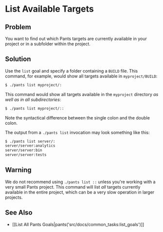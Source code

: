 # List Available Targets

## Problem

You want to find out which Pants targets are currently available in your project or in a subfolder within the project.

## Solution

Use the `list` goal and specify a folder containing a `BUILD` file. This command, for example, would show all targets available in `myproject/BUILD`:

```bash
$ ./pants list myproject/:
```

This command would show all targets available in the `myproject` directory *as well as in all subdirectories*:

```bash
$ ./pants list myproject/::
```

Note the syntactical difference between the single colon and the double colon.

The output from a `./pants list` invocation may look something like this:

```bash
$ ./pants list server/:
server/server:analytics
server/server:bin
server/server:tests
```

## Warning

We do not recommend using `./pants list ::` unless you're working with a very small Pants project. This command will list *all* targets currently available in the entire project, which can be a very slow operation in larger projects.

## See Also

* [[List All Pants Goals|pants('src/docs/common_tasks:list_goals')]]
